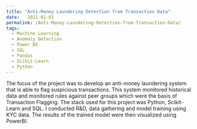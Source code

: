 ```yaml
---
title: "Anti-Money Laundering Detection from Transaction Data"
date:   2021-01-01
permalink: /Anti-Money-Laundering-Detection-from-Transaction-Data/
tags:
  - Machine Learning
  - Anomaly Detection
  - Power BI
  - SQL
  - Pandas
  - Scikit-Learn
  - Python
---
```


The focus of the project was to develop an anti-money laundering system that is able to flag suspicious transactions. This system monitored historical data and monitored rules against peer groups which were the basis of Transaction Flagging. The stack used for this project was Python, Scikit-Learn and SQL. I conducted R&D, data gathering and model training using KYC data. The results of the trained model were then visualized using PowerBI.    
